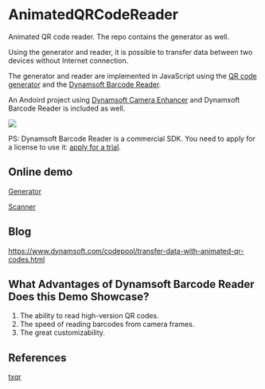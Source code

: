 # AnimatedQRCodeReader

Animated QR code reader. The repo contains the generator as well.

Using the generator and reader, it is possible to transfer data between two devices without Internet connection.

The generator and reader are implemented in JavaScript using the [QR code generator](https://github.com/kazuhikoarase/qrcode-generator/) and the [Dynamsoft Barcode Reader](https://www.dynamsoft.com/barcode-reader/overview/).

An Andoird project using [Dynamsoft Camera Enhancer](https://www.dynamsoft.com/camera-enhancer/docs/introduction/) and Dynamsoft Barcode Reader is included as well.

![](https://github.com/xulihang/AnimatedQRCodeReader/releases/download/builds/video.gif)

PS: Dynamsoft Barcode Reader is a commercial SDK. You need to apply for a license to use it: [apply for a trial](https://www.dynamsoft.com/customer/license/trialLicense/?product=dbr).

## Online demo

[Generator](https://blog.xulihang.me/AnimatedQRCodeReader/generator/generator.html)

[Scanner](https://blog.xulihang.me/AnimatedQRCodeReader/reader/scanner.html)

## Blog

<https://www.dynamsoft.com/codepool/transfer-data-with-animated-qr-codes.html>

## What Advantages of Dynamsoft Barcode Reader Does this Demo Showcase?

1. The ability to read high-version QR codes.
2. The speed of reading barcodes from camera frames.
3. The great customizability.

## References

[txqr](https://github.com/divan/txqr/)
